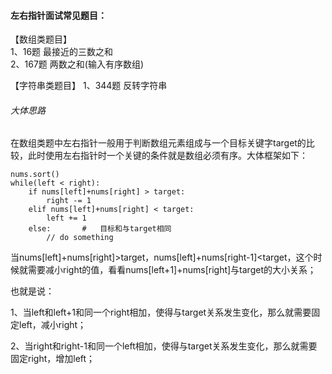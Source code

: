#### 左右指针面试常见题目：

【数组类题目】  
1、16题 最接近的三数之和  
2、167题 两数之和(输入有序数组)  

【字符串类题目】
1、344题 反转字符串


###### 大体思路

在数组类题中左右指针一般用于判断数组元素组成与一个目标关键字target的比较，此时使用左右指针时一个关键的条件就是数组必须有序。大体框架如下：

	nums.sort()
	while(left < right):
		if nums[left]+nums[right] > target:
			right -= 1
		elif nums[left]+nums[right] < target:
			left += 1
		else:		#	目标和与target相同
			// do something


当nums[left]+nums[right]>target，nums[left]+nums[right-1]<target，这个时候就需要减小right的值，看看nums[left+1]+nums[right]与target的大小关系；
			

也就是说：

1、当left和left+1和同一个right相加，使得与target关系发生变化，那么就需要固定left，减小right；

2、当right和right-1和同一个left相加，使得与target关系发生变化，那么就需要固定right，增加left；
